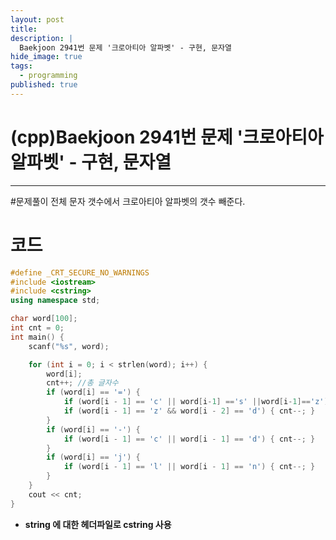 ```yaml
---
layout: post
title: 
description: |
  Baekjoon 2941번 문제 '크로아티아 알파벳' - 구현, 문자열
hide_image: true
tags:
  - programming
published: true
---
```


# (cpp)Baekjoon 2941번 문제 '크로아티아 알파벳' - 구현, 문자열
* * *

#문제풀이
전체 문자 갯수에서 크로아티아 알파벳의 갯수 빼준다. 
# 코드
```cpp
#define _CRT_SECURE_NO_WARNINGS
#include <iostream>
#include <cstring>
using namespace std;

char word[100];
int cnt = 0;
int main() {
	scanf("%s", word);

	for (int i = 0; i < strlen(word); i++) {
		word[i];
		cnt++; //총 글자수
		if (word[i] == '=') {
			if (word[i - 1] == 'c' || word[i-1] =='s' ||word[i-1]=='z') { cnt--; }
			if (word[i - 1] == 'z' && word[i - 2] == 'd') { cnt--; }
		}
		if (word[i] == '-') {
			if (word[i - 1] == 'c' || word[i - 1] == 'd') { cnt--; }
		}
		if (word[i] == 'j') {
			if (word[i - 1] == 'l' || word[i - 1] == 'n') { cnt--; }
		}
	}
	cout << cnt;
}
```
* **string 에 대한 헤더파일로 cstring 사용**
